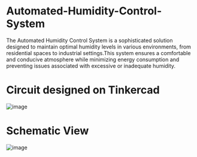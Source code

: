 # Automated-Humidity-Control-System
The Automated Humidity Control System is a sophisticated solution designed to maintain optimal humidity levels in various environments, from residential spaces to industrial settings.This system ensures a comfortable and conducive atmosphere while minimizing energy consumption and preventing issues associated with excessive or inadequate humidity.
# Circuit designed on Tinkercad
![image](https://github.com/Sachin-003/Automated-Humidity-Control-System/assets/96626666/4352ab03-abf7-4ee7-845f-b0429faa4867)

# Schematic View
![image](https://github.com/Sachin-003/Automated-Humidity-Control-System/assets/96626666/cc9bdbb8-fcf7-46f0-a021-c045852ac53b)

